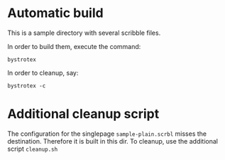 
Automatic build
===============

This is a sample directory with several scribble files.

In order to build them, execute the command:

    bystrotex

In order to cleanup, say:

    bystrotex -c


Additional cleanup script
=========================

The configuration for the singlepage `sample-plain.scrbl` misses the destination.
Therefore it is built in this dir. To cleanup, use the additional script `cleanup.sh`
